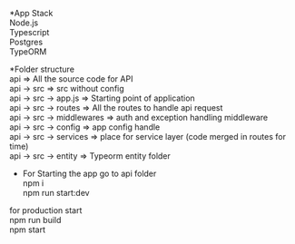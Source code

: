 *App Stack </br>
Node.js </br>
Typescript </br>
Postgres </br>
TypeORM </br>

*Folder structure </br>
api => All the source code for API </br>
api -> src => src without config </br>
api -> src -> app.js => Starting point of application </br>
api -> src -> routes => All the routes to handle api request </br>
api -> src -> middlewares => auth and exception handling middleware </br>
api -> src -> config => app config handle </br>
api -> src -> services => place for service layer (code merged in routes for time) </br>
api -> src -> entity => Typeorm entity folder </br>

* For Starting the app go to api folder </br>
npm i </br>
npm run start:dev</br>

for production start </br>
npm run build </br>
npm start </br>

